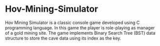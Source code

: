 # Hov-Mining-Simulator
Hov Mining Simulator is a classic console game developed using C programming language. In this game the player is role-playing as manager of a gold mining site. The game implements Binary Search Tree (BST) data structure to store the cave data using its index as the key.
